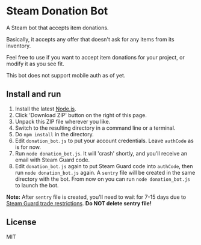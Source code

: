 # Steam Donation Bot

A Steam bot that accepts item donations.

Basically, it accepts any offer that doesn't ask for any items from its inventory.

Feel free to use if you want to accept item donations for your project, or modify it as you see fit.

This bot does not support mobile auth as of yet.

## Install and run

1. Install the latest [Node.js](https://nodejs.org).
2. Click 'Download ZIP' button on the right of this page.
3. Unpack this ZIP file wherever you like.
4. Switch to the resulting directory in a command line or a terminal.
5. Do `npm install` in the directory.
6. Edit `donation_bot.js` to put your account credentials. Leave `authCode` as is for now.
7. Run `node donation_bot.js`. It will 'crash' shortly, and you'll receive an email with Steam Guard code.
8. Edit `donation_bot.js` again to put Steam Guard code into `authCode`, then run `node donation_bot.js` again. A `sentry` file will be created in the same directory with the bot. From now on you can run `node donation_bot.js` to launch the bot.

__Note:__ After `sentry` file is created, you'll need to wait for 7-15 days due to [Steam Guard trade restrictions](https://support.steampowered.com/kb_article.php?ref=1047-EDFM-2932).
__Do NOT delete sentry file!__

## License

MIT